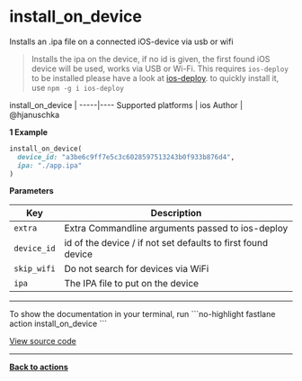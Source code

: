 # install_on_device


Installs an .ipa file on a connected iOS-device via usb or wifi




> Installs the ipa on the device, if no id is given, the first found iOS device will be used, works via USB or Wi-Fi. This requires `ios-deploy` to be installed please have a look at [ios-deploy](https://github.com/phonegap/ios-deploy). to quickly install it, use `npm -g i ios-deploy`


install_on_device |
-----|----
Supported platforms | ios
Author | @hjanuschka



**1 Example**

```ruby
install_on_device(
  device_id: "a3be6c9ff7e5c3c6028597513243b0f933b876d4",
  ipa: "./app.ipa"
)
```





**Parameters**

Key | Description
----|------------
  `extra` | Extra Commandline arguments passed to ios-deploy
  `device_id` | id of the device / if not set defaults to first found device
  `skip_wifi` | Do not search for devices via WiFi
  `ipa` | The IPA file to put on the device




<hr />
To show the documentation in your terminal, run
```no-highlight
fastlane action install_on_device
```

<a href="https://github.com/fastlane/fastlane/blob/master/fastlane/lib/fastlane/actions/install_on_device.rb" target="_blank">View source code</a>

<hr />

<a href="/actions"><b>Back to actions</b></a>
